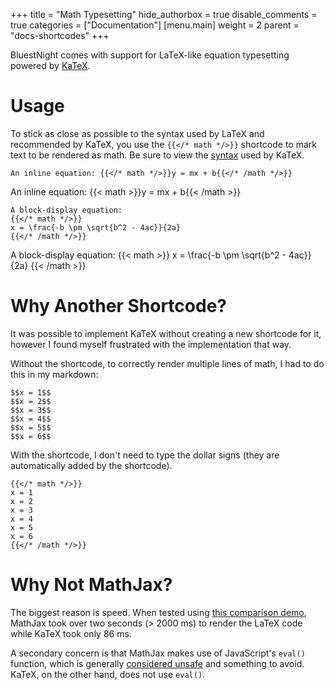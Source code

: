 +++
title = "Math Typesetting"
hide_authorbox = true
disable_comments = true
categories = ["Documentation"]
[menu.main]
  weight = 2
  parent = "docs-shortcodes"
+++

BluestNight comes with support for LaTeX-like equation typesetting powered by [KaTeX](https://khan.github.io/KaTeX/).

# Usage

To stick as close as possible to the syntax used by LaTeX and recommended by KaTeX, you use the `{{</* math */>}}` shortcode to mark text to be rendered as math. Be sure to view the [syntax](https://khan.github.io/KaTeX/function-support.html) used by KaTeX.

```
An inline equation: {{</* math */>}}y = mx + b{{</* /math */>}}
```

An inline equation: {{< math >}}y = mx + b{{< /math >}}

```
A block-display equation:
{{</* math */>}}
x = \frac{-b \pm \sqrt{b^2 - 4ac}}{2a}
{{</* /math */>}}
```

A block-display equation:
{{< math >}}
x = \frac{-b \pm \sqrt{b^2 - 4ac}}{2a}
{{< /math >}}

# Why Another Shortcode?

It was possible to implement KaTeX without creating a new shortcode for it, however I found myself frustrated with the implementation that way.

Without the shortcode, to correctly render multiple lines of math, I had to do this in my markdown:

```
$$x = 1$$
$$x = 2$$
$$x = 3$$
$$x = 4$$
$$x = 5$$
$$x = 6$$
```

With the shortcode, I don't need to type the dollar signs (they are automatically added by the shortcode).

```
{{</* math */>}}
x = 1
x = 2
x = 3
x = 4
x = 5
x = 6
{{</* /math */>}}
```

# Why Not MathJax?

The biggest reason is speed. When tested using [this comparison demo](https://www.intmath.com/cg5/katex-mathjax-comparison.php), MathJax took over two seconds (> 2000 ms) to render the LaTeX code while KaTeX took only 86 ms.

A secondary concern is that MathJax makes use of JavaScript's `eval()` function, which is generally [considered unsafe](https://developer.mozilla.org/en-US/docs/Web/JavaScript/Reference/Global_Objects/eval#Don't_use_eval_needlessly!) and something to avoid. KaTeX, on the other hand, does not use `eval()`.